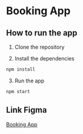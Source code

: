 # Booking App

## How to run the app

1. Clone the repository

2. Install the dependencies

```bash
npm install
```

3. Run the app

```bash
npm start
```

## Link Figma

[Booking App](https://www.figma.com/design/h3PB34zbJ2lHzinsMzVEvK/Find-Workspace-Mobile-App-Design?node-id=1-4&t=2nwfrsginOCuYjIV-1)
